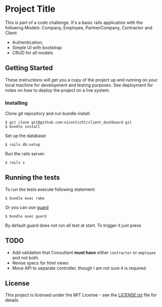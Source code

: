 # Project Title

This is part of a code challenge. It's a basic rails application with the following Models: Company, Employee,
PartnerCompany, Contractor and Client

- Authentication;
- Simple UI with bootstrap
- CRUD for all models

## Getting Started

These instructions will get you a copy of the project up and running on your local machine for development and testing purposes. See deployment for notes on how to deploy the project on a live system.


### Installing

Clone git repository and run bundle install:

    $ git clone git@github.com:nicosticht/client_dashboard.git
    $ bundle install

Set up the database:

    $ rails db:setup


Run the rails server:

    $ rails s

## Running the tests

To run the tests execute following statement:

    $ bundle exec rake

Or you can use [guard](https://github.com/guard/guard)

    $ bundle exec guard

By default guard does not run all test at start. To trigger it just press <Enter>

## TODO

* Add validation that Consultant **must have** either `contractor` or `employee`
and not both.
* Revise specs for html views
* Move API to separate controller, though I am not sure it is required


## License

This project is licensed under the MIT License - see the [LICENSE.txt](LICENSE.txt) file for details
